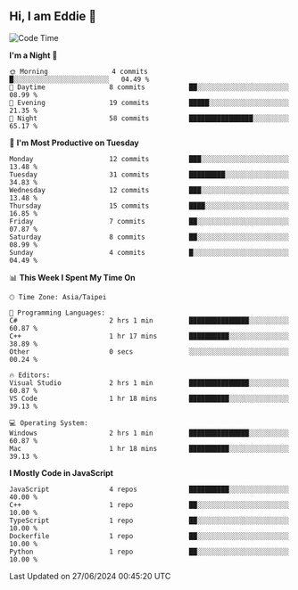 ## Hi, I am Eddie 👋

<!--START_SECTION:waka-->
![Code Time](http://img.shields.io/badge/Code%20Time-173%20hrs%2026%20mins-blue)

**I'm a Night 🦉** 

```text
🌞 Morning                4 commits           █░░░░░░░░░░░░░░░░░░░░░░░░   04.49 % 
🌆 Daytime                8 commits           ██░░░░░░░░░░░░░░░░░░░░░░░   08.99 % 
🌃 Evening                19 commits          █████░░░░░░░░░░░░░░░░░░░░   21.35 % 
🌙 Night                  58 commits          ████████████████░░░░░░░░░   65.17 % 
```
📅 **I'm Most Productive on Tuesday** 

```text
Monday                   12 commits          ███░░░░░░░░░░░░░░░░░░░░░░   13.48 % 
Tuesday                  31 commits          █████████░░░░░░░░░░░░░░░░   34.83 % 
Wednesday                12 commits          ███░░░░░░░░░░░░░░░░░░░░░░   13.48 % 
Thursday                 15 commits          ████░░░░░░░░░░░░░░░░░░░░░   16.85 % 
Friday                   7 commits           ██░░░░░░░░░░░░░░░░░░░░░░░   07.87 % 
Saturday                 8 commits           ██░░░░░░░░░░░░░░░░░░░░░░░   08.99 % 
Sunday                   4 commits           █░░░░░░░░░░░░░░░░░░░░░░░░   04.49 % 
```


📊 **This Week I Spent My Time On** 

```text
🕑︎ Time Zone: Asia/Taipei

💬 Programming Languages: 
C#                       2 hrs 1 min         ███████████████░░░░░░░░░░   60.87 % 
C++                      1 hr 17 mins        ██████████░░░░░░░░░░░░░░░   38.89 % 
Other                    0 secs              ░░░░░░░░░░░░░░░░░░░░░░░░░   00.24 % 

🔥 Editors: 
Visual Studio            2 hrs 1 min         ███████████████░░░░░░░░░░   60.87 % 
VS Code                  1 hr 18 mins        ██████████░░░░░░░░░░░░░░░   39.13 % 

💻 Operating System: 
Windows                  2 hrs 1 min         ███████████████░░░░░░░░░░   60.87 % 
Mac                      1 hr 18 mins        ██████████░░░░░░░░░░░░░░░   39.13 % 
```

**I Mostly Code in JavaScript** 

```text
JavaScript               4 repos             ██████████░░░░░░░░░░░░░░░   40.00 % 
C++                      1 repo              ██░░░░░░░░░░░░░░░░░░░░░░░   10.00 % 
TypeScript               1 repo              ██░░░░░░░░░░░░░░░░░░░░░░░   10.00 % 
Dockerfile               1 repo              ██░░░░░░░░░░░░░░░░░░░░░░░   10.00 % 
Python                   1 repo              ██░░░░░░░░░░░░░░░░░░░░░░░   10.00 % 
```




 Last Updated on 27/06/2024 00:45:20 UTC
<!--END_SECTION:waka-->
